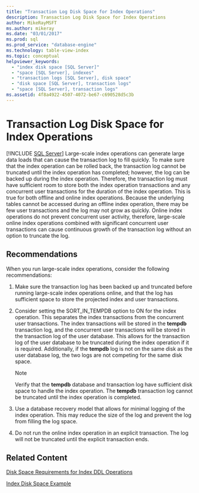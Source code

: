 ```yaml
---
title: "Transaction Log Disk Space for Index Operations"
description: Transaction Log Disk Space for Index Operations
author: MikeRayMSFT
ms.author: mikeray
ms.date: "03/01/2017"
ms.prod: sql
ms.prod_service: "database-engine"
ms.technology: table-view-index
ms.topic: conceptual
helpviewer_keywords:
  - "index disk space [SQL Server]"
  - "space [SQL Server], indexes"
  - "transaction logs [SQL Server], disk space"
  - "disk space [SQL Server], transaction logs"
  - "space [SQL Server], transaction logs"
ms.assetid: 4f8a4922-4507-4072-be67-c690528d5c3b
---
```

# Transaction Log Disk Space for Index Operations
 [!INCLUDE [SQL Server](../../includes/applies-to-version/sqlserver.md)]
  Large-scale index operations can generate large data loads that can cause the transaction log to fill quickly. To make sure that the index operation can be rolled back, the transaction log cannot be truncated until the index operation has completed; however, the log can be backed up during the index operation. Therefore, the transaction log must have sufficient room to store both the index operation transactions and any concurrent user transactions for the duration of the index operation. This is true for both offline and online index operations. Because the underlying tables cannot be accessed during an offline index operation, there may be few user transactions and the log may not grow as quickly. Online index operations do not prevent concurrent user activity, therefore, large-scale online index operations combined with significant concurrent user transactions can cause continuous growth of the transaction log without an option to truncate the log.  
  
## Recommendations  
 When you run large-scale index operations, consider the following recommendations:  
  
1.  Make sure the transaction log has been backed up and truncated before running large-scale index operations online, and that the log has sufficient space to store the projected index and user transactions.  
  
2.  Consider setting the SORT_IN_TEMPDB option to ON for the index operation. This separates the index transactions from the concurrent user transactions. The index transactions will be stored in the **tempdb** transaction log, and the concurrent user transactions will be stored in the transaction log of the user database. This allows for the transaction log of the user database to be truncated during the index operation if it is required. Additionally, if the **tempdb** log is not on the same disk as the user database log, the two logs are not competing for the same disk space.  
  
    > [!NOTE]  
    >  Verify that the **tempdb** database and transaction log have sufficient disk space to handle the index operation. The **tempdb** transaction log cannot be truncated until the index operation is completed.  
  
3.  Use a database recovery model that allows for minimal logging of the index operation. This may reduce the size of the log and prevent the log from filling the log space.  
  
4.  Do not run the online index operation in an explicit transaction. The log will not be truncated until the explicit transaction ends.  
  
## Related Content  
 [Disk Space Requirements for Index DDL Operations](../../relational-databases/indexes/disk-space-requirements-for-index-ddl-operations.md)  
  
 [Index Disk Space Example](../../relational-databases/indexes/index-disk-space-example.md)  
  
  
